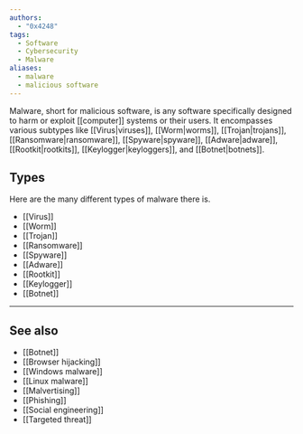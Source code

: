 ```yaml
---
authors:
  - "0x4248"
tags:
  - Software
  - Cybersecurity
  - Malware
aliases:
  - malware
  - malicious software
---
```

Malware, short for malicious software, is any software specifically designed to harm or exploit [[computer]] systems or their users. It encompasses various subtypes like [[Virus|viruses]], [[Worm|worms]], [[Trojan|trojans]], [[Ransomware|ransomware]], [[Spyware|spyware]], [[Adware|adware]], [[Rootkit|rootkits]], [[Keylogger|keyloggers]], and [[Botnet|botnets]].
## Types
Here are the many different types of malware there is.
- [[Virus]]
- [[Worm]]
- [[Trojan]]
- [[Ransomware]]
- [[Spyware]]
- [[Adware]]
- [[Rootkit]]
- [[Keylogger]]
- [[Botnet]]

---
## See also
- [[Botnet]]
- [[Browser hijacking]]
- [[Windows malware]]
- [[Linux malware]]
- [[Malvertising]]
- [[Phishing]]
- [[Social engineering]]
- [[Targeted threat]]